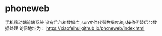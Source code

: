 # phoneweb
手机移动端前端系统
没有后台和数据库
json文件代替数据库和js操作代替后台数据处理
访问地址为： https://xiaofeihui.github.io/phoneweb/index.html
